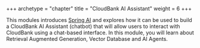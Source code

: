 +++
archetype = "chapter"
title = "CloudBank AI Assistant"
weight = 6
+++

This modules introduces [Spring AI](https://github.com/spring-projects/spring-ai)
and explores how it can be used to build a CloudBank AI Assistant (chatbot) that will
allow users to interact with CloudBank using a chat-based interface.
In this module, you will learn about Retrieval Augmented Generation, Vector
Database and AI Agents.
